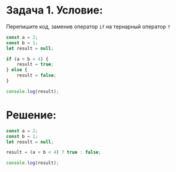 # Задача 1. Условие:

Перепишите код, заменив оператор `if` на тернарный оператор `?`

```js
const a = 2;
const b = 1;
let result = null;

if (a + b < 4) {
    result = true;
} else {
    result = false;
}

console.log(result);
```

# Решение:

```js
const a = 2;
const b = 1;
let result = null;

result = (a + b < 4) ? true : false;

console.log(result);
```

